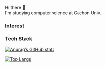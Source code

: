 <p>
Hi there 👋  <br>
I'm studying computer science at Gachon Univ.
</p>

### Interest





### Tech Stack


[![Anurag's GitHub stats](https://github-readme-stats.vercel.app/api?username=Young2218&show_icons=true&theme=tokyonight)](https://github.com/anuraghazra/github-readme-stats)

[![Top Langs](https://github-readme-stats.vercel.app/api/top-langs/?username=Young2218&theme=tokyonight)](https://github.com/anuraghazra/github-readme-stats)



